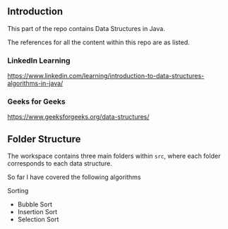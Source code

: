 ## Introduction

This part of the repo contains Data Structures in Java. 

The references for all the content within this repo are as listed.


### LinkedIn Learning
https://www.linkedin.com/learning/introduction-to-data-structures-algorithms-in-java/


### Geeks for Geeks 
https://www.geeksforgeeks.org/data-structures/



## Folder Structure

The workspace contains three main folders within `src`, where each folder corresponds to each data structure.

So far I have covered the following algorithms

Sorting
- Bubble Sort
- Insertion Sort
- Selection Sort

